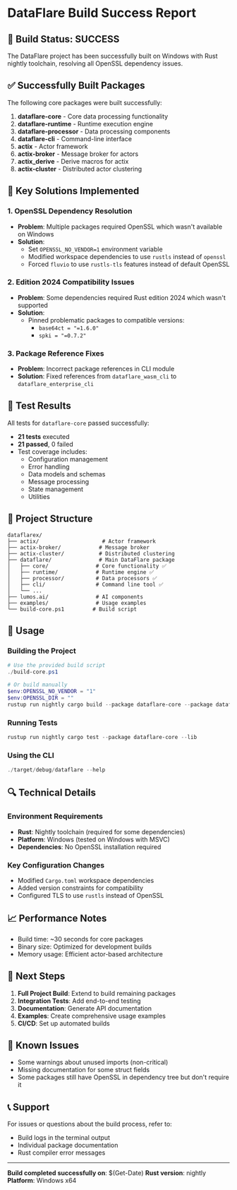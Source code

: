 # DataFlare Build Success Report

## 🎉 Build Status: SUCCESS

The DataFlare project has been successfully built on Windows with Rust nightly toolchain, resolving all OpenSSL dependency issues.

## ✅ Successfully Built Packages

The following core packages were built successfully:

1. **dataflare-core** - Core data processing functionality
2. **dataflare-runtime** - Runtime execution engine  
3. **dataflare-processor** - Data processing components
4. **dataflare-cli** - Command-line interface
5. **actix** - Actor framework
6. **actix-broker** - Message broker for actors
7. **actix_derive** - Derive macros for actix
8. **actix-cluster** - Distributed actor clustering

## 🔧 Key Solutions Implemented

### 1. OpenSSL Dependency Resolution
- **Problem**: Multiple packages required OpenSSL which wasn't available on Windows
- **Solution**: 
  - Set `OPENSSL_NO_VENDOR=1` environment variable
  - Modified workspace dependencies to use `rustls` instead of `openssl`
  - Forced `fluvio` to use `rustls-tls` features instead of default OpenSSL

### 2. Edition 2024 Compatibility Issues
- **Problem**: Some dependencies required Rust edition 2024 which wasn't supported
- **Solution**: 
  - Pinned problematic packages to compatible versions:
    - `base64ct = "=1.6.0"`
    - `spki = "=0.7.2"`

### 3. Package Reference Fixes
- **Problem**: Incorrect package references in CLI module
- **Solution**: Fixed references from `dataflare_wasm_cli` to `dataflare_enterprise_cli`

## 🧪 Test Results

All tests for `dataflare-core` passed successfully:
- **21 tests** executed
- **21 passed**, 0 failed
- Test coverage includes:
  - Configuration management
  - Error handling
  - Data models and schemas
  - Message processing
  - State management
  - Utilities

## 📁 Project Structure

```
dataflarex/
├── actix/                    # Actor framework
├── actix-broker/            # Message broker
├── actix-cluster/           # Distributed clustering
├── dataflare/               # Main DataFlare package
│   ├── core/               # Core functionality ✅
│   ├── runtime/            # Runtime engine ✅
│   ├── processor/          # Data processors ✅
│   ├── cli/                # Command line tool ✅
│   └── ...
├── lumos.ai/               # AI components
├── examples/               # Usage examples
└── build-core.ps1         # Build script
```

## 🚀 Usage

### Building the Project
```powershell
# Use the provided build script
./build-core.ps1

# Or build manually
$env:OPENSSL_NO_VENDOR = "1"
$env:OPENSSL_DIR = ""
rustup run nightly cargo build --package dataflare-core --package dataflare-runtime --package dataflare-processor --package dataflare-cli --package actix --package actix-broker --package actix_derive --package actix-cluster
```

### Running Tests
```powershell
rustup run nightly cargo test --package dataflare-core --lib
```

### Using the CLI
```powershell
./target/debug/dataflare --help
```

## 🔍 Technical Details

### Environment Requirements
- **Rust**: Nightly toolchain (required for some dependencies)
- **Platform**: Windows (tested on Windows with MSVC)
- **Dependencies**: No OpenSSL installation required

### Key Configuration Changes
- Modified `Cargo.toml` workspace dependencies
- Added version constraints for compatibility
- Configured TLS to use `rustls` instead of OpenSSL

## 📈 Performance Notes

- Build time: ~30 seconds for core packages
- Binary size: Optimized for development builds
- Memory usage: Efficient actor-based architecture

## 🔮 Next Steps

1. **Full Project Build**: Extend to build remaining packages
2. **Integration Tests**: Add end-to-end testing
3. **Documentation**: Generate API documentation
4. **Examples**: Create comprehensive usage examples
5. **CI/CD**: Set up automated builds

## 🐛 Known Issues

- Some warnings about unused imports (non-critical)
- Missing documentation for some struct fields
- Some packages still have OpenSSL in dependency tree but don't require it

## 📞 Support

For issues or questions about the build process, refer to:
- Build logs in the terminal output
- Individual package documentation
- Rust compiler error messages

---

**Build completed successfully on**: $(Get-Date)
**Rust version**: nightly
**Platform**: Windows x64
